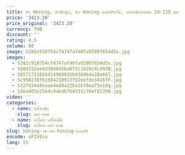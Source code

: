 ```yaml
---
title: หัว Honing, หัวซับสูบ, หัว Honing แบบปรับได้, หลายข้อกําหนด 24-125 มม
price: '3423.20'
price_original: '3423.20'
currency: THB
discount: ''
rating: 4.5
volume: 60
image: S282c918754cf4747af40fa92007654d5v.jpg
images:
  - S282c918754cf4747af40fa92007654d5v.jpg
  - S58d152eedd384645ba673c1620c8cd93B.jpg
  - S0571721026424909935b9389b4a28e66l.jpg
  - Sc950278f61604210913f82eefde3416fF.jpg
  - S32f434a9eaae4ed0a22ba1670ea75e18q.jpg
  - S4ba403e25b4c4abdb7b4531c70ef82390.jpg
video: ''
categories:
  - name: เครื่องมือ
    slug: เคร-องม
  - name: อะไหล่ เครื่องมือ
    slug: อะไหล-เคร-องม
slug: honing-วซ-บส-honing-แบบปร
encode: oFIV0zu
lang: th
---
```

  
